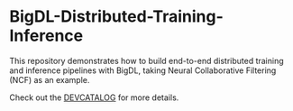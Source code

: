 # BigDL-Distributed-Training-Inference

This repository demonstrates how to build end-to-end distributed training and inference pipelines with BigDL, taking Neural Collaborative Filtering (NCF) as an example.

Check out the [DEVCATALOG](./DEVCATALOG.md) for more details.

